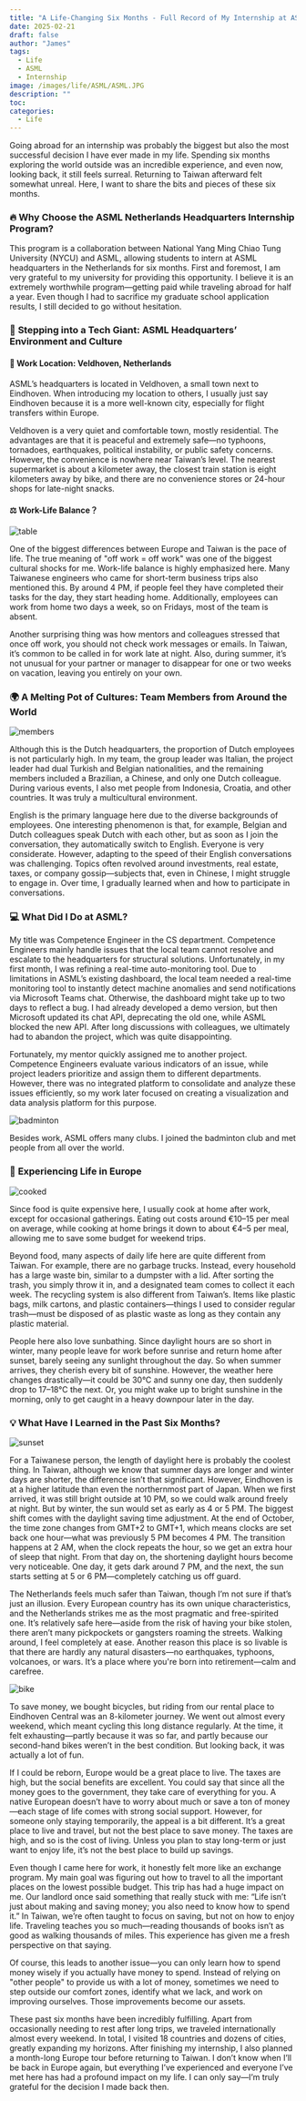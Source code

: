 ```yaml
---
title: "A Life-Changing Six Months - Full Record of My Internship at ASML Headquarters in the Netherlands"
date: 2025-02-21
draft: false
author: "James"
tags:
  - Life
  - ASML
  - Internship
image: /images/life/ASML/ASML.JPG
description: ""
toc: 
categories:
  - Life
---
```


Going abroad for an internship was probably the biggest but also the most successful decision I have ever made in my life. Spending six months exploring the world outside was an incredible experience, and even now, looking back, it still feels surreal. Returning to Taiwan afterward felt somewhat unreal. Here, I want to share the bits and pieces of these six months.

### 🔥 **Why Choose the ASML Netherlands Headquarters Internship Program?**

This program is a collaboration between National Yang Ming Chiao Tung University (NYCU) and ASML, allowing students to intern at ASML headquarters in the Netherlands for six months. First and foremost, I am very grateful to my university for providing this opportunity. I believe it is an extremely worthwhile program—getting paid while traveling abroad for half a year. Even though I had to sacrifice my graduate school application results, I still decided to go without hesitation.

### 🏢 **Stepping into a Tech Giant: ASML Headquarters’ Environment and Culture**

#### 📍 **Work Location: Veldhoven, Netherlands**

ASML’s headquarters is located in Veldhoven, a small town next to Eindhoven. When introducing my location to others, I usually just say Eindhoven because it is a more well-known city, especially for flight transfers within Europe.

Veldhoven is a very quiet and comfortable town, mostly residential. The advantages are that it is peaceful and extremely safe—no typhoons, tornadoes, earthquakes, political instability, or public safety concerns. However, the convenience is nowhere near Taiwan’s level. The nearest supermarket is about a kilometer away, the closest train station is eight kilometers away by bike, and there are no convenience stores or 24-hour shops for late-night snacks.

#### ⚖️ **Work-Life Balance？**

![table](/images/life/ASML/table.JPG)

One of the biggest differences between Europe and Taiwan is the pace of life. The true meaning of "off work = off work" was one of the biggest cultural shocks for me. Work-life balance is highly emphasized here. Many Taiwanese engineers who came for short-term business trips also mentioned this. By around 4 PM, if people feel they have completed their tasks for the day, they start heading home. Additionally, employees can work from home two days a week, so on Fridays, most of the team is absent.

Another surprising thing was how mentors and colleagues stressed that once off work, you should not check work messages or emails. In Taiwan, it’s common to be called in for work late at night. Also, during summer, it’s not unusual for your partner or manager to disappear for one or two weeks on vacation, leaving you entirely on your own.

### 🌍 **A Melting Pot of Cultures: Team Members from Around the World**

![members](/images/life/ASML/members.JPG)

Although this is the Dutch headquarters, the proportion of Dutch employees is not particularly high. In my team, the group leader was Italian, the project leader had dual Turkish and Belgian nationalities, and the remaining members included a Brazilian, a Chinese, and only one Dutch colleague. During various events, I also met people from Indonesia, Croatia, and other countries. It was truly a multicultural environment.

English is the primary language here due to the diverse backgrounds of employees. One interesting phenomenon is that, for example, Belgian and Dutch colleagues speak Dutch with each other, but as soon as I join the conversation, they automatically switch to English. Everyone is very considerate. However, adapting to the speed of their English conversations was challenging. Topics often revolved around investments, real estate, taxes, or company gossip—subjects that, even in Chinese, I might struggle to engage in. Over time, I gradually learned when and how to participate in conversations.

### 💻 **What Did I Do at ASML?**

My title was Competence Engineer in the CS department. Competence Engineers mainly handle issues that the local team cannot resolve and escalate to the headquarters for structural solutions. Unfortunately, in my first month, I was refining a real-time auto-monitoring tool. Due to limitations in ASML’s existing dashboard, the local team needed a real-time monitoring tool to instantly detect machine anomalies and send notifications via Microsoft Teams chat. Otherwise, the dashboard might take up to two days to reflect a bug. I had already developed a demo version, but then Microsoft updated its chat API, deprecating the old one, while ASML blocked the new API. After long discussions with colleagues, we ultimately had to abandon the project, which was quite disappointing.

Fortunately, my mentor quickly assigned me to another project. Competence Engineers evaluate various indicators of an issue, while project leaders prioritize and assign them to different departments. However, there was no integrated platform to consolidate and analyze these issues efficiently, so my work later focused on creating a visualization and data analysis platform for this purpose.

![badminton](/images/life/ASML/badminton.JPG)

Besides work, ASML offers many clubs. I joined the badminton club and met people from all over the world.

### 🏡 **Experiencing Life in Europe**

![cooked](/images/life/ASML/cooked.jpg)

Since food is quite expensive here, I usually cook at home after work, except for occasional gatherings. Eating out costs around €10–15 per meal on average, while cooking at home brings it down to about €4–5 per meal, allowing me to save some budget for weekend trips.

Beyond food, many aspects of daily life here are quite different from Taiwan. For example, there are no garbage trucks. Instead, every household has a large waste bin, similar to a dumpster with a lid. After sorting the trash, you simply throw it in, and a designated team comes to collect it each week. The recycling system is also different from Taiwan’s. Items like plastic bags, milk cartons, and plastic containers—things I used to consider regular trash—must be disposed of as plastic waste as long as they contain any plastic material.

People here also love sunbathing. Since daylight hours are so short in winter, many people leave for work before sunrise and return home after sunset, barely seeing any sunlight throughout the day. So when summer arrives, they cherish every bit of sunshine. However, the weather here changes drastically—it could be 30°C and sunny one day, then suddenly drop to 17–18°C the next. Or, you might wake up to bright sunshine in the morning, only to get caught in a heavy downpour later in the day.

### 💡 **What Have I Learned in the Past Six Months?**

![sunset](/images/life/ASML/sunset.JPG)

For a Taiwanese person, the length of daylight here is probably the coolest thing. In Taiwan, although we know that summer days are longer and winter days are shorter, the difference isn’t that significant. However, Eindhoven is at a higher latitude than even the northernmost part of Japan. When we first arrived, it was still bright outside at 10 PM, so we could walk around freely at night. But by winter, the sun would set as early as 4 or 5 PM. The biggest shift comes with the daylight saving time adjustment. At the end of October, the time zone changes from GMT+2 to GMT+1, which means clocks are set back one hour—what was previously 5 PM becomes 4 PM. The transition happens at 2 AM, when the clock repeats the hour, so we get an extra hour of sleep that night. From that day on, the shortening daylight hours become very noticeable. One day, it gets dark around 7 PM, and the next, the sun starts setting at 5 or 6 PM—completely catching us off guard.

The Netherlands feels much safer than Taiwan, though I’m not sure if that’s just an illusion. Every European country has its own unique characteristics, and the Netherlands strikes me as the most pragmatic and free-spirited one. It’s relatively safe here—aside from the risk of having your bike stolen, there aren’t many pickpockets or gangsters roaming the streets. Walking around, I feel completely at ease. Another reason this place is so livable is that there are hardly any natural disasters—no earthquakes, typhoons, volcanoes, or wars. It’s a place where you're born into retirement—calm and carefree.

![bike](/images/life/ASML/bike.jpg)

To save money, we bought bicycles, but riding from our rental place to Eindhoven Central was an 8-kilometer journey. We went out almost every weekend, which meant cycling this long distance regularly. At the time, it felt exhausting—partly because it was so far, and partly because our second-hand bikes weren’t in the best condition. But looking back, it was actually a lot of fun.

If I could be reborn, Europe would be a great place to live. The taxes are high, but the social benefits are excellent. You could say that since all the money goes to the government, they take care of everything for you. A native European doesn’t have to worry about much or save a ton of money—each stage of life comes with strong social support. However, for someone only staying temporarily, the appeal is a bit different. It’s a great place to live and travel, but not the best place to save money. The taxes are high, and so is the cost of living. Unless you plan to stay long-term or just want to enjoy life, it’s not the best place to build up savings.

Even though I came here for work, it honestly felt more like an exchange program. My main goal was figuring out how to travel to all the important places on the lowest possible budget. This trip has had a huge impact on me. Our landlord once said something that really stuck with me: “Life isn’t just about making and saving money; you also need to know how to spend it.” In Taiwan, we’re often taught to focus on saving, but not on how to enjoy life. Traveling teaches you so much—reading thousands of books isn’t as good as walking thousands of miles. This experience has given me a fresh perspective on that saying.

Of course, this leads to another issue—you can only learn how to spend money wisely if you actually have money to spend. Instead of relying on "other people" to provide us with a lot of money, sometimes we need to step outside our comfort zones, identify what we lack, and work on improving ourselves. Those improvements become our assets.

These past six months have been incredibly fulfilling. Apart from occasionally needing to rest after long trips, we traveled internationally almost every weekend. In total, I visited 18 countries and dozens of cities, greatly expanding my horizons. After finishing my internship, I also planned a month-long Europe tour before returning to Taiwan. I don’t know when I’ll be back in Europe again, but everything I’ve experienced and everyone I’ve met here has had a profound impact on my life. I can only say—I’m truly grateful for the decision I made back then.